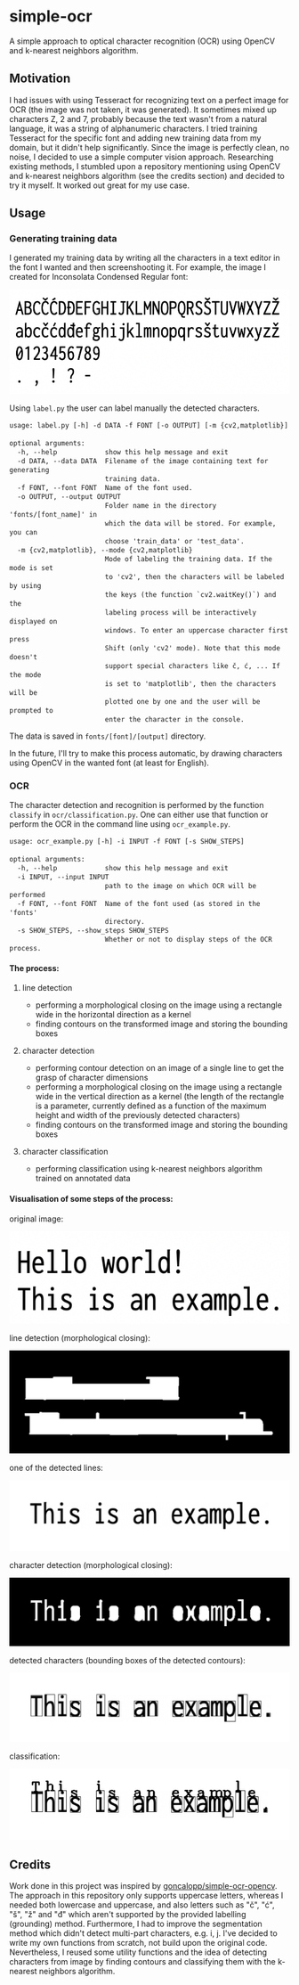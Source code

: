 # simple-ocr

A simple approach to optical character recognition (OCR) using OpenCV and k-nearest neighbors algorithm.

## Motivation

I had issues with using Tesseract for recognizing text on a perfect image for OCR (the image was not taken, it was generated). It sometimes mixed up characters Z, 2 and 7, probably because the text wasn't from a natural language, it was a string of alphanumeric characters. I tried training Tesseract for the specific font and adding new training data from my domain, but it didn't help significantly. Since the image is perfectly clean, no noise, I decided to use a simple computer vision approach. Researching existing methods, I stumbled upon a repository mentioning using OpenCV and k-nearest neighbors algorithm (see the credits section) and decided to try it myself. It worked out great for my use case.

## Usage

### Generating training data

I generated my training data by writing all the characters in a text editor in the font I wanted and then screenshooting it.
For example, the image I created for Inconsolata Condensed Regular font:

![alt text](https://github.com/drajsel/simple-ocr/blob/master/data/inconsolata_condensed_regular_train.png)

Using `label.py` the user can label manually the detected characters. 

    usage: label.py [-h] -d DATA -f FONT [-o OUTPUT] [-m {cv2,matplotlib}]
    
    optional arguments:
      -h, --help            show this help message and exit
      -d DATA, --data DATA  Filename of the image containing text for generating
                            training data.
      -f FONT, --font FONT  Name of the font used.
      -o OUTPUT, --output OUTPUT
                            Folder name in the directory 'fonts/[font_name]' in
                            which the data will be stored. For example, you can
                            choose 'train_data' or 'test_data'.
      -m {cv2,matplotlib}, --mode {cv2,matplotlib}
                            Mode of labeling the training data. If the mode is set
                            to 'cv2', then the characters will be labeled by using
                            the keys (the function `cv2.waitKey()`) and the
                            labeling process will be interactively displayed on
                            windows. To enter an uppercase character first press
                            Shift (only 'cv2' mode). Note that this mode doesn't
                            support special characters like č, ć, ... If the mode
                            is set to 'matplotlib', then the characters will be
                            plotted one by one and the user will be prompted to
                            enter the character in the console.
            
The data is saved in `fonts/[font]/[output]` directory.
                            
In the future, I'll try to make this process automatic, by drawing characters using OpenCV in the wanted font (at least for English).

### OCR

The character detection and recognition is performed by the function `classify` in `ocr/classification.py`. One can either use that function or perform the OCR in the command line using `ocr_example.py`.

    usage: ocr_example.py [-h] -i INPUT -f FONT [-s SHOW_STEPS]

    optional arguments:
      -h, --help            show this help message and exit
      -i INPUT, --input INPUT
                            path to the image on which OCR will be performed
      -f FONT, --font FONT  Name of the font used (as stored in the 'fonts'
                            directory.
      -s SHOW_STEPS, --show_steps SHOW_STEPS
                            Whether or not to display steps of the OCR process.

#### The process:

1. line detection 
    - performing a morphological closing on the image using a rectangle wide in the horizontal direction as a kernel
    - finding contours on the transformed image and storing the bounding boxes

2. character detection
    - performing contour detection on an image of a single line to get the grasp of character dimensions
    - performing a morphological closing on the image using a rectangle wide in the vertical direction as a kernel 
        (the length of the rectangle is a parameter, currently defined as a function of the maximum height and 
        width of the previously detected characters)
    - finding contours on the transformed image and storing the bounding boxes
    
3. character classification
    - performing classification using k-nearest neighbors algorithm trained on annotated data

#### Visualisation of some steps of the process:

original image:

![alt text](https://github.com/drajsel/simple-ocr/blob/master/img/hello_world.png)

line detection (morphological closing):

![alt text](https://github.com/drajsel/simple-ocr/blob/master/img/line_detection.png)

one of the detected lines:

![alt text](https://github.com/drajsel/simple-ocr/blob/master/img/detected_line.png)

character detection (morphological closing):

![alt text](https://github.com/drajsel/simple-ocr/blob/master/img/morphing.png)

detected characters (bounding boxes of the detected contours):

![alt text](https://github.com/drajsel/simple-ocr/blob/master/img/detected_characters.png)

classification:

![alt text](https://github.com/drajsel/simple-ocr/blob/master/img/ocr_result.png)

## Credits

Work done in this project was inspired by [goncalopp/simple-ocr-opencv](https://github.com/goncalopp/simple-ocr-opencv). The approach in this repository only supports uppercase letters, whereas I needed both lowercase and uppercase, and also letters such as "č", "ć", "š", "ž" and "đ" which aren't supported by the provided labelling (grounding) method. Furthermore, I had to improve the segmentation method which didn't detect multi-part characters, e.g. i, j. I've decided to write my own functions from scratch, not build upon the original code. Nevertheless, I reused some utility functions and the idea of detecting characters from image by finding contours and classifying them with the k-nearest neighbors algorithm.  
